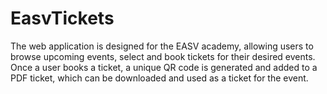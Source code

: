 # EasvTickets

The web application is designed for the EASV academy, allowing users to browse upcoming events, select and book tickets for their desired events. Once a user books a ticket, a unique QR code is generated and added to a PDF ticket, which can be downloaded and used as a ticket for the event. 
